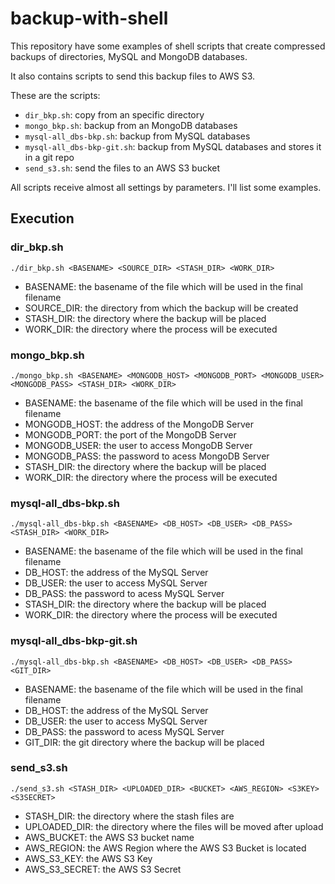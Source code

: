 # backup-with-shell

This repository have some examples of shell scripts that create compressed
backups of directories, MySQL and MongoDB databases.

It also contains scripts to send this backup files to AWS S3.

These are the scripts:

* `dir_bkp.sh`: copy from an specific directory
* `mongo_bkp.sh`: backup from an MongoDB databases
* `mysql-all_dbs-bkp.sh`: backup from MySQL databases
* `mysql-all_dbs-bkp-git.sh`: backup from MySQL databases and stores it in a 
  git repo
* `send_s3.sh`: send the files to an AWS S3 bucket

All scripts receive almost all settings by parameters. I'll list some examples.

## Execution

### dir_bkp.sh

```
./dir_bkp.sh <BASENAME> <SOURCE_DIR> <STASH_DIR> <WORK_DIR>
```

* BASENAME: the basename of the file which will be used in the final filename
* SOURCE_DIR: the directory from which the backup will be created
* STASH_DIR: the directory where the backup will be placed
* WORK_DIR: the directory where the process will be executed

### mongo_bkp.sh

```
./mongo_bkp.sh <BASENAME> <MONGODB_HOST> <MONGODB_PORT> <MONGODB_USER> <MONGODB_PASS> <STASH_DIR> <WORK_DIR>
```

* BASENAME: the basename of the file which will be used in the final filename
* MONGODB_HOST: the address of the MongoDB Server
* MONGODB_PORT: the port of the MongoDB Server
* MONGODB_USER: the user to access MongoDB Server
* MONGODB_PASS: the password to acess MongoDB Server
* STASH_DIR: the directory where the backup will be placed
* WORK_DIR: the directory where the process will be executed

### mysql-all_dbs-bkp.sh

```
./mysql-all_dbs-bkp.sh <BASENAME> <DB_HOST> <DB_USER> <DB_PASS> <STASH_DIR> <WORK_DIR>
```

* BASENAME: the basename of the file which will be used in the final filename
* DB_HOST: the address of the MySQL Server
* DB_USER: the user to access MySQL Server
* DB_PASS: the password to acess MySQL Server
* STASH_DIR: the directory where the backup will be placed
* WORK_DIR: the directory where the process will be executed

### mysql-all_dbs-bkp-git.sh

```
./mysql-all_dbs-bkp.sh <BASENAME> <DB_HOST> <DB_USER> <DB_PASS> <GIT_DIR>
```

* BASENAME: the basename of the file which will be used in the final filename
* DB_HOST: the address of the MySQL Server
* DB_USER: the user to access MySQL Server
* DB_PASS: the password to acess MySQL Server
* GIT_DIR: the git directory where the backup will be placed

### send_s3.sh

```
./send_s3.sh <STASH_DIR> <UPLOADED_DIR> <BUCKET> <AWS_REGION> <S3KEY> <S3SECRET>
```

* STASH_DIR: the directory where the stash files are
* UPLOADED_DIR: the directory where the files will be moved after upload
* AWS_BUCKET: the AWS S3 bucket name
* AWS_REGION: the AWS Region where the AWS S3 Bucket is located
* AWS\_S3\_KEY: the AWS S3 Key
* AWS\_S3\_SECRET: the AWS S3 Secret
